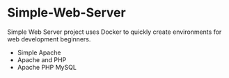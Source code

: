# Simple-Web-Server

Simple Web Server project uses Docker to quickly create environments for web development beginners.

* Simple Apache
* Apache and PHP
* Apache PHP MySQL
